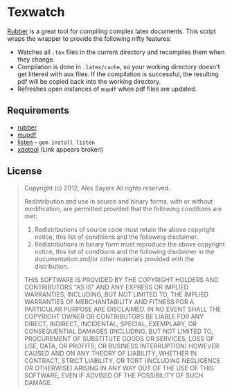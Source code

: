 Texwatch
========

[Rubber](https://launchpad.net/rubber) is a great tool for compiling complex latex documents. This script wraps the wrapper to provide the following nifty features:

- Watches all `.tex` files in the current directory and recompiles them when they change.
- Compilation is done in `.latex/cache`, so your working directory doesn't get littered with aux files. If the compilation is successful, the resulting pdf will be copied back into the working directory.
- Refreshes open instances of `mupdf` when pdf files are updated.

Requirements
------------

- [rubber](https://launchpad.net/rubber)
- [mupdf](http://www.mupdf.com/)
- [listen](https://github.com/guard/listen) - `gem install listen`
- [xdotool](http://www.semicomplete.com/projects/xdotool/) (Link appears broken)

License
-------

> Copyright (c) 2012, Alex Sayers
> All rights reserved.
> 
> Redistribution and use in source and binary forms, with or without
> modification, are permitted provided that the following conditions are met: 
> 
> 1. Redistributions of source code must retain the above copyright notice, this
>    list of conditions and the following disclaimer. 
> 2. Redistributions in binary form must reproduce the above copyright notice,
>    this list of conditions and the following disclaimer in the documentation
>    and/or other materials provided with the distribution. 
> 
> THIS SOFTWARE IS PROVIDED BY THE COPYRIGHT HOLDERS AND CONTRIBUTORS "AS IS" AND
> ANY EXPRESS OR IMPLIED WARRANTIES, INCLUDING, BUT NOT LIMITED TO, THE IMPLIED
> WARRANTIES OF MERCHANTABILITY AND FITNESS FOR A PARTICULAR PURPOSE ARE
> DISCLAIMED. IN NO EVENT SHALL THE COPYRIGHT OWNER OR CONTRIBUTORS BE LIABLE FOR
> ANY DIRECT, INDIRECT, INCIDENTAL, SPECIAL, EXEMPLARY, OR CONSEQUENTIAL DAMAGES
> (INCLUDING, BUT NOT LIMITED TO, PROCUREMENT OF SUBSTITUTE GOODS OR SERVICES;
> LOSS OF USE, DATA, OR PROFITS; OR BUSINESS INTERRUPTION) HOWEVER CAUSED AND
> ON ANY THEORY OF LIABILITY, WHETHER IN CONTRACT, STRICT LIABILITY, OR TORT
> (INCLUDING NEGLIGENCE OR OTHERWISE) ARISING IN ANY WAY OUT OF THE USE OF THIS
> SOFTWARE, EVEN IF ADVISED OF THE POSSIBILITY OF SUCH DAMAGE.
